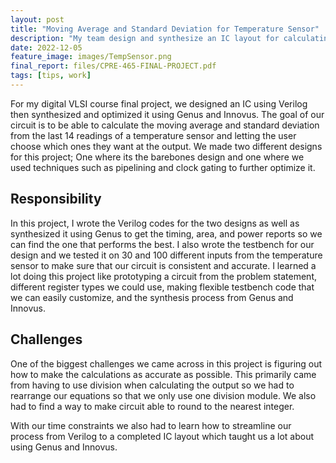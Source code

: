 ```yaml
---
layout: post
title: "Moving Average and Standard Deviation for Temperature Sensor"
description: "My team design and synthesize an IC layout for calculating moving average and standard deviation for a temperature sensor"
date: 2022-12-05
feature_image: images/TempSensor.png
final_report: files/CPRE-465-FINAL-PROJECT.pdf
tags: [tips, work]
---
```


For my digital VLSI course final project, we designed an IC using Verilog then synthesized and optimized it using Genus and Innovus. The goal of our circuit is to be able to calculate the moving average and standard deviation from the last 14 readings of a temperature sensor and letting the user choose which ones they want at the output. We made two different designs for this project; One where its the barebones design and one where we used techniques such as pipelining and clock gating to further optimize it.

<!--more-->

## Responsibility

In this project, I wrote the Verilog codes for the two designs as well as synthesized it using Genus to get the timing, area, and power reports so we can find the one that performs the best. I also wrote the testbench for our design and we tested it on 30 and 100 different inputs from the temperature sensor to make sure that our circuit is consistent and accurate. I learned a lot doing this project like prototyping a circuit from the problem statement, different register types we could use, making flexible testbench code that we can easily customize, and the synthesis process from Genus and Innovus.

## Challenges

One of the biggest challenges we came across in this project is figuring out how to make the calculations as accurate as possible. This primarily came from having to use division when calculating the output so we had to rearrange our equations so that we only use one division module. We also had to find a way to make circuit able to round to the nearest integer.

With our time constraints we also had to learn how to streamline our process from Verilog to a completed IC layout which taught us a lot about using Genus and Innovus.
